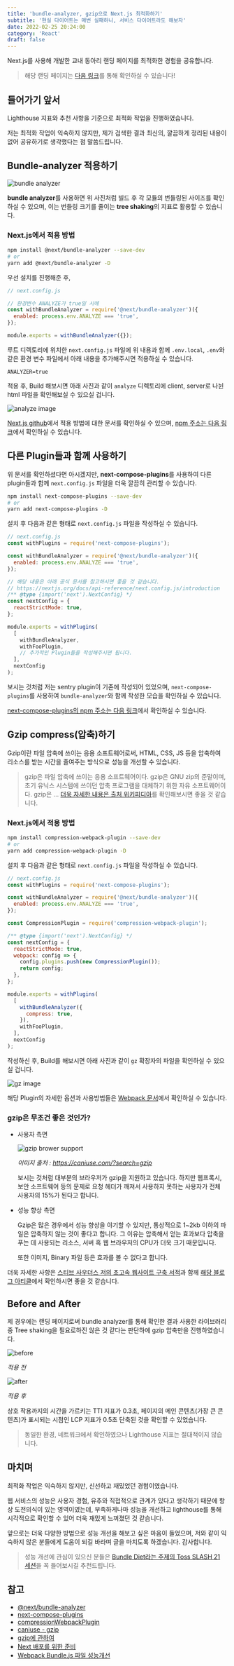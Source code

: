 ```yaml
---
title: 'bundle-analyzer, gzip으로 Next.js 최적화하기'
subtitle: '현실 다이어트는 매번 실패하니, 서비스 다이어트라도 해보자'
date: 2022-02-25 20:24:00
category: 'React'
draft: false
---
```


Next.js를 사용해 개발한 교내 동아리 랜딩 페이지를 최적화한 경험을 공유합니다.

> 해당 랜딩 페이지는 [다음 링크](https://www.dogvelopers.com)를 통해 확인하실 수 있습니다!

## 들어가기 앞서

Lighthouse 지표와 추천 사항을 기준으로 최적화 작업을 진행하였습니다.

저는 최적화 작업이 익숙하지 않지만, 제가 검색한 결과 최신의, 깔끔하게 정리된 내용이 없어 공유하기로 생각했다는 점 말씀드립니다.

## Bundle-analyzer 적용하기

![bundle analyzer](https://user-images.githubusercontent.com/26461307/155719898-d59e0146-718f-4244-9957-a00df8f64c95.png)

**bundle analyzer**를 사용하면 위 사진처럼 빌드 후 각 모듈의 번들링된 사이즈를 확인하실 수 있으며, 이는 번들링 크기를 줄이는 **tree shaking**의 지표로 활용할 수 있습니다.

### Next.js에서 적용 방법

```bash
npm install @next/bundle-analyzer --save-dev
# or
yarn add @next/bundle-analyzer -D
```

우선 설치를 진행해준 후,

```js
// next.config.js

// 환경변수 ANALYZE가 true일 시에
const withBundleAnalyzer = require('@next/bundle-analyzer')({
  enabled: process.env.ANALYZE === 'true',
});

module.exports = withBundleAnalyzer({});
```

루트 디렉토리에 위치한 `next.config.js` 파일에 위 내용과 함께 `.env.local`, `.env`와 같은 환경 변수 파일에서 아래 내용을 추가해주시면 적용하실 수 있습니다.

```text
ANALYZER=true
```

적용 후, Build 해보시면 아래 사진과 같이 `analyze` 디렉토리에 client, server로 나뉜 html 파일을 확인해보실 수 있으실 겁니다.

![analyze image](https://user-images.githubusercontent.com/26461307/155726038-e44e85ba-bdc2-4e4e-8486-83d72077c8d5.png)

[Next.js github](https://github.com/vercel/next.js/tree/canary/packages/next-bundle-analyzer)에서 적용 방법에 대한 문서를 확인하실 수 있으며, [npm 주소는 다음 링크](https://www.npmjs.com/package/@next/bundle-analyzer)에서 확인하실 수 있습니다.

## 다른 Plugin들과 함께 사용하기

위 문서를 확인하셨다면 아시겠지만, **next-compose-plugins**를 사용하여 다른 plugin들과 함께 `next.config.js` 파일을 더욱 깔끔히 관리할 수 있습니다.

```bash
npm install next-compose-plugins --save-dev
# or
yarn add next-compose-plugins -D
```

설치 후 다음과 같은 형태로 `next.config.js` 파일을 작성하실 수 있습니다.

```js
// next.config.js
const withPlugins = require('next-compose-plugins');

const withBundleAnalyzer = require('@next/bundle-analyzer')({
  enabled: process.env.ANALYZE === 'true',
});

// 해당 내용은 아래 공식 문서를 참고하시면 좋을 것 같습니다.
// https://nextjs.org/docs/api-reference/next.config.js/introduction
/** @type {import('next').NextConfig} */
const nextConfig = {
  reactStrictMode: true,
};

module.exports = withPlugins(
  [
    withBundleAnalyzer,
    withFooPlugin,
    // 추가적인 Plugin들을 작성해주시면 됩니다.
  ],
  nextConfig
);
```

보시는 것처럼 저는 sentry plugin이 기존에 작성되어 있었으며, `next-compose-plugins`를 사용하여 `bundle-analyzer`와 함께 작성한 모습을 확인하실 수 있습니다.

[next-compose-plugins의 npm 주소는 다음 링크](https://www.npmjs.com/package/next-compose-plugins)에서 확인하실 수 있습니다.

## Gzip compress(압축)하기

Gzip이란 파일 압축에 쓰이는 응용 소프트웨어로써, HTML, CSS, JS 등을 압축하여 리소스를 받는 시간을 줄여주는 방식으로 성능을 개선할 수 있습니다.

> gzip은 파일 압축에 쓰이는 응용 소프트웨어이다. gzip은 GNU zip의 준말이며, 초기 유닉스 시스템에 쓰이던 압축 프로그램을 대체하기 위한 자유 소프트웨어이다. gzip은 ... [더욱 자세한 내용은 출처 위키피디아](https://ko.wikipedia.org/wiki/Gzip)를 확인해보시면 좋을 것 같습니다.

### Next.js에서 적용 방법

```bash
npm install compression-webpack-plugin --save-dev
# or
yarn add compression-webpack-plugin -D
```

설치 후 다음과 같은 형태로 `next.config.js` 파일을 작성하실 수 있습니다.

```js
// next.config.js
const withPlugins = require('next-compose-plugins');

const withBundleAnalyzer = require('@next/bundle-analyzer')({
  enabled: process.env.ANALYZE === 'true',
});

const CompressionPlugin = require('compression-webpack-plugin');

/** @type {import('next').NextConfig} */
const nextConfig = {
  reactStrictMode: true,
  webpack: config => {
    config.plugins.push(new CompressionPlugin());
    return config;
  },
};

module.exports = withPlugins(
  [
    withBundleAnalyzer({
      compress: true,
    }),
    withFooPlugin,
  ],
  nextConfig
);
```

작성하신 후, Build를 해보시면 아래 사진과 같이 `gz` 확장자의 파일을 확인하실 수 있으실 겁니다.

![gz image](https://user-images.githubusercontent.com/26461307/155725646-5b2f7f62-b707-4a2d-bfd3-7d41ed3016a7.png)

해당 Plugin의 자세한 옵션과 사용방법들은 [Webpack 문서](https://webpack.js.org/plugins/compression-webpack-plugin/)에서 확인하실 수 있습니다.

### gzip은 무조건 좋은 것인가?

- 사용자 측면

  ![gzip brower support](https://user-images.githubusercontent.com/26461307/155727003-4a83dbfc-032c-4f9a-9a85-e288e654b2d1.png)

  _이미지 출처 : https://caniuse.com/?search=gzip_

  보시는 것처럼 대부분의 브라우저가 gzip을 지원하고 있습니다. 하지만 웹프록시, 보안 소프트웨어 등의 문제로 요청 헤더가 깨져서 사용하지 못하는 사용자가 전체 사용자의 15%가 된다고 합니다.

- 성능 향상 측면

  Gzip은 많은 경우에서 성능 향상을 야기할 수 있지만, 통상적으로 1~2kb 이하의 파일은 압축하지 않는 것이 좋다고 합니다. 그 이유는 압축해서 얻는 효과보다 압축을 푸는 데 사용되는 리소스, 서버 혹 웹 브라우저의 CPU가 더욱 크기 때문입니다.

  또한 이미지, Binary 파일 등은 효과를 볼 수 없다고 합니다.

더욱 자세한 사항은 [스티브 사우더스 저의 초고속 웹사이트 구축 서적](http://www.yes24.com/Product/Goods/3768154)과 함께 [해당 블로그 아티클](https://vnthf.github.io/blog/Front-Gzip%EC%97%90-%EA%B4%80%ED%95%98%EC%97%AC/)에서 확인하시면 좋을 것 같습니다.

## Before and After

제 경우에는 랜딩 페이지로써 bundle analyzer를 통해 확인한 결과 사용한 라이브러리 중 Tree shaking을 필요로하진 않은 것 같다는 판단하에 gzip 압축만을 진행하였습니다.

![before](https://user-images.githubusercontent.com/26461307/155728696-956d82e4-1f15-4237-9ec1-6e55b12775b7.png)

_적용 전_

![after](https://user-images.githubusercontent.com/26461307/155728708-7d603c42-2772-4ab6-9506-f529e9d5a1c8.png)

_적용 후_

상호 작용까지의 시간을 가르키는 TTI 지표가 0.3초, 페이지의 메인 콘텐츠(가장 큰 콘텐츠)가 표시되는 시점인 LCP 지표가 0.5초 단축된 것을 확인할 수 있었습니다.

> 동일한 환경, 네트워크에서 확인하였으나 Lighthouse 지표는 절대적이지 않습니다.

## 마치며

최적화 작업은 익숙하지 않지만, 신선하고 재밌었던 경험이였습니다.

웹 서비스의 성능은 사용자 경험, 유추와 직접적으로 관계가 있다고 생각하기 때문에 항상 도전의식이 있는 영역이였는데, 부족하게나마 성능을 개선하고 lighthouse를 통해 시각적으로 확인할 수 있어 더욱 재밌게 느껴졌던 것 같습니다.

앞으로는 더욱 다양한 방법으로 성능 개선을 해보고 싶은 마음이 들었으며, 저와 같이 익숙하지 않은 분들에게 도움이 되길 바라며 글을 마치도록 하겠습니다. 감사합니다.

> 성능 개선에 관심이 있으신 분들은 [Bundle Diet라는 주제의 Toss SLASH 21 세션](https://toss.im/slash-21/sessions/3-2)을 꼭 들어보시길 추천드립니다.

## 참고

- [@next/bundle-analyzer](https://www.npmjs.com/package/@next/bundle-analyzer)
- [next-compose-plugins](https://www.npmjs.com/package/next-compose-plugins)
- [compressionWebpackPlugin](https://webpack.js.org/plugins/compression-webpack-plugin/)
- [caniuse - gzip](https://caniuse.com/?search=gzip)
- [gzip에 관하여](https://vnthf.github.io/blog/Front-Gzip%EC%97%90-%EA%B4%80%ED%95%98%EC%97%AC/)
- [Next 배포를 위한 준비](https://darrengwon.tistory.com/833)
- [Webpack Bundle.js 파일 성능개선](https://drhot552.github.io/web/Bundle.js%ED%8C%8C%EC%9D%BC-%EC%84%B1%EB%8A%A5%EA%B0%9C%EC%84%A0%ED%95%98%EA%B8%B0/#)
